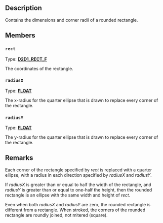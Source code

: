 ## Description

Contains the dimensions and corner radii of a rounded rectangle.

## Members

### `rect`

Type: **[D2D1_RECT_F](https://learn.microsoft.com/windows/win32/Direct2D/d2d1-rect-f)**

The coordinates of the rectangle.

### `radiusX`

Type: **[FLOAT](https://learn.microsoft.com/windows/win32/winprog/windows-data-types)**

The x-radius for the quarter ellipse that is drawn to replace every corner of the rectangle.

### `radiusY`

Type: **[FLOAT](https://learn.microsoft.com/windows/win32/winprog/windows-data-types)**

The y-radius for the quarter ellipse that is drawn to replace every corner of the rectangle.

## Remarks

Each corner of the rectangle specified by *rect* is replaced with a quarter ellipse, with a radius in each direction specified by *radiusX* and *radiusY*.

If *radiusX* is greater than or equal to half the width of the rectangle, and *radiusY* is greater than or equal to one-half the height, then the rounded rectangle is an ellipse with the same width and height of *rect*.

Even when both *radiusX* and *radiusY* are zero, the rounded rectangle is different from a rectangle. When stroked, the corners of the rounded rectangle are roundly joined, not mitered (square).